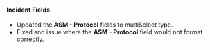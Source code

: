 
#### Incident Fields

- Updated the **ASM - Protocol** fields to multiSelect type.
- Fixed and issue where the **ASM - Protocol** field would not format correctly.